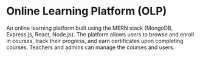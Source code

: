 # Online Learning Platform (OLP) 

An online learning platform built using the MERN stack (MongoDB, Express.js, React, Node.js). The platform allows users to browse and enroll in courses, track their progress, and earn certificates upon completing courses. Teachers and admins can manage the courses and users.

